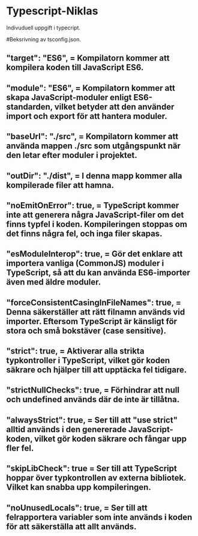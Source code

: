 # Typescript-Niklas
Indivuduell uppgift i typecript.

#Beksrivning av tsconfig.json.

## "target": "ES6", = Kompilatorn kommer att kompilera koden till JavaScript ES6.

## "module": "ES6", = Kompilatorn kommer att skapa JavaScript-moduler enligt ES6-standarden, vilket betyder att den använder import och export för att hantera moduler.

## "baseUrl": "./src", = Kompilatorn kommer att använda mappen ./src som utgångspunkt när den letar efter moduler i projektet.

## "outDir": "./dist", = I denna mapp kommer alla kompilerade filer att hamna.

## "noEmitOnError": true, = TypeScript kommer inte att generera några JavaScript-filer om det finns typfel i koden. Kompileringen stoppas om det finns några fel, och inga filer skapas.

## "esModuleInterop": true, = Gör det enklare att importera vanliga (CommonJS) moduler i TypeScript, så att du kan använda ES6-importer även med äldre moduler.

## "forceConsistentCasingInFileNames": true, = Denna säkerställer att rätt filnamn används vid importer. Eftersom TypeScript är känsligt för stora och små bokstäver (case sensitive).

## "strict": true, = Aktiverar alla strikta typkontroller i TypeScript, vilket gör koden säkrare och hjälper till att upptäcka fel tidigare.

## "strictNullChecks": true, = Förhindrar att null och undefined används där de inte är tillåtna.

## "alwaysStrict": true, = Ser till att "use strict" alltid används i den genererade JavaScript-koden, vilket gör koden säkrare och fångar upp fler fel.

## "skipLibCheck": true = Ser till att TypeScript hoppar över typkontrollen av externa bibliotek. Vilket kan snabba upp kompileringen.

## "noUnusedLocals": true, = Ser till att felrapportera variabler som inte används i koden för att säkerställa att allt används.